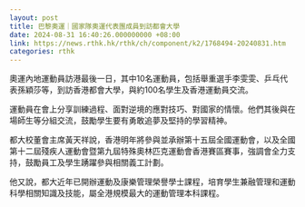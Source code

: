 ```yaml
---
layout: post
title: 巴黎奧運｜國家隊奧運代表團成員到訪都會大學
date: 2024-08-31 16:40:26.000000000 +08:00
link: https://news.rthk.hk/rthk/ch/component/k2/1768494-20240831.htm
categories: rthk
---
```


奧運內地運動員訪港最後一日，其中10名運動員，包括舉重選手李雯雯、乒乓代表孫穎莎等，到訪香港都會大學，與約100名學生及香港運動員交流。

運動員在會上分享訓練過程、面對逆境的應對技巧、對國家的情懷。他們其後與在場師生等分組交流，鼓勵學生要有勇敢追夢及堅持的學習精神。

都大校董會主席黃天祥說，香港明年將參與並承辦第十五屆全國運動會，以及全國第十二屆殘疾人運動會暨第九屆特殊奧林匹克運動會香港賽區賽事，強調會全力支持，鼓勵員工及學生踴躍參與相關義工計劃。

他又說，都大近年已開辦運動及康樂管理榮譽學士課程，培育學生兼融管理和運動科學相關知識及技能，屬全港規模最大的運動管理本科課程。
